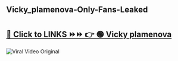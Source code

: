
 ## Vicky_plamenova-Only-Fans-Leaked

# <h2><a href="https://clipsfans.com/Vicky_plamenova&ref=git">🔗 Click to LINKS ⏩⏩ 👉 🟢 Vicky plamenova </a></h2>

<a href="https://clipsfans.com/Vicky_plamenova&ref=git" rel="nofollow" data-target="animated-image.originalLink"><img src="https://i.ibb.co.com/xMMVF88/686577567.gif" alt="Viral Video Original" style="max-width: 100%; display: inline-block;" data-target="animated-image.originalImage"></a>
